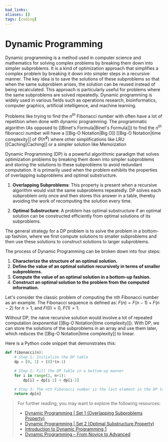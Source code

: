 ```yaml
---
bad_links:
aliases: []
tags: [coding]
---
```

# Dynamic Programming

Dynamic programming is a method used in computer science and mathematics for solving complex problems by breaking them down into simpler subproblems. It is a kind of optimization approach that simplifies a complex problem by breaking it down into simpler steps in a recursive manner. The key idea is to save the solutions of these subproblems so that when the same subproblem arises, the solution can be reused instead of being recalculated. This approach is particularly useful for problems where the same subproblems are solved repeatedly. Dynamic programming is widely used in various fields such as operations research, bioinformatics, computer graphics, artificial intelligence, and machine learning.

Problems like trying to find the $n^{th}$ Fibonacci number with often have a lot of repetition when done with dynamic programming. The programmatic algorithm (As opposed to [[Binet's Formula|Binet's Formula]]) to find the $n^{th}$ fibonacci number will have a [[Big-O Notation|Big O]] [[Big-O Notation|time complexity]] of $\Theta(n^\phi)$ where other simplifications like LRU [[Caching|Caching]] or a simpler solution like Memoization

Dynamic Programming (DP) is a powerful algorithmic paradigm that solves optimization problems by breaking them down into simpler subproblems and storing the solutions to these subproblems to avoid redundant computation. It is primarily used when the problem exhibits the properties of overlapping subproblems and optimal substructure.

1. **Overlapping Subproblems**: This property is present when a recursive algorithm would visit the same subproblems repeatedly. DP solves each subproblem only once and then stores this answer in a table, thereby avoiding the work of recomputing the solution every time.

2. **Optimal Substructure**: A problem has optimal substructure if an optimal solution can be constructed efficiently from optimal solutions of its subproblems.

The general strategy for a DP problem is to solve the problem in a bottom-up fashion, where we first compute solutions to smaller subproblems and then use these solutions to construct solutions to larger subproblems.

The process of Dynamic Programming can be broken down into four steps:

1. **Characterize the structure of an optimal solution.**
2. **Define the value of an optimal solution recursively in terms of smaller subproblems.**
3. **Compute the value of an optimal solution in a bottom-up fashion.**
4. **Construct an optimal solution to the problem from the computed information.**

Let's consider the classic problem of computing the nth Fibonacci number as an example. The Fibonacci sequence is defined as: $F(n) = F(n-1) + F(n-2)$ for $n > 1$, and $F(0) = 0$, $F(1) = 1$.

Without DP, the naive recursive solution would involve a lot of repeated computation (exponential [[Big-O Notation|time complexity]]). With DP, we can store the solutions of the subproblems in an array and use them later, which reduces the [[Big-O Notation|time complexity]] to linear.

Here is a Python code snippet that demonstrates this:

```python
def fibonacci(n):
    # Step 1: Initialize the DP table
    dp = [0, 1] + [0]*(n-1)

    # Step 2: Fill the DP table in a bottom-up manner
    for i in range(2, n+1):
        dp[i] = dp[i-1] + dp[i-2]

    # Step 3: The nth Fibonacci number is the last element in the DP table
    return dp[n]
```

> For further reading, you may want to explore the following resources:
> - [Dynamic Programming | Set 1 (Overlapping Subproblems Property)](https://www.google.com/search?q=Dynamic+Programming+%7C+Set+1+(Overlapping+Subproblems+Property))
> - [Dynamic Programming | Set 2 (Optimal Substructure Property)](https://www.google.com/search?q=Dynamic+Programming+%7C+Set+2+(Optimal+Substructure+Property))
> - [Introduction to Dynamic Programming 1](https://www.google.com/search?q=Introduction+to+Dynamic+Programming+1)
> - [Dynamic Programming – From Novice to Advanced](https://www.google.com/search?q=Dynamic+Programming+%E2%80%93+From+Novice+to+Advanced)